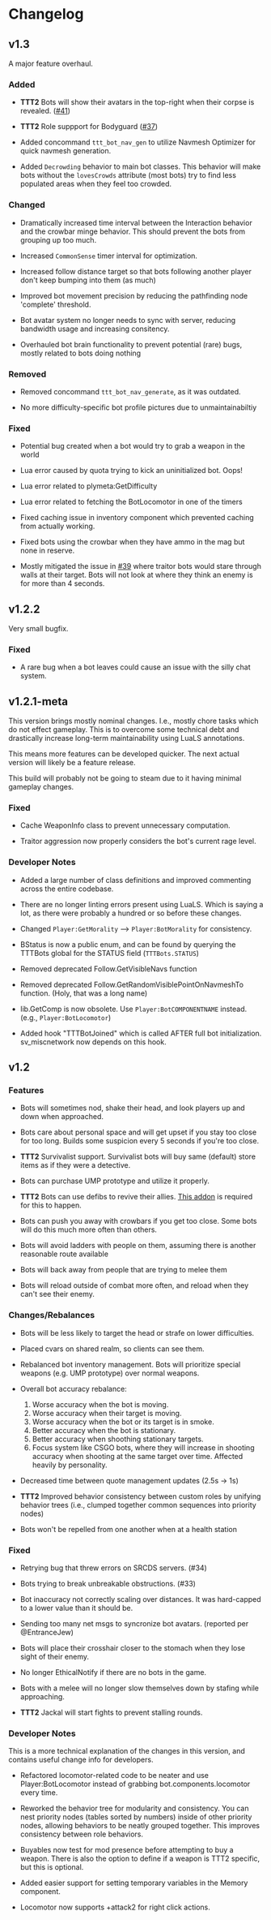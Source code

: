 # Changelog

## v1.3

A major feature overhaul.

### Added

- **TTT2** Bots will show their avatars in the top-right when their corpse is revealed. ([#41](https://github.com/thebigsleepjoe/TTT-Bots-2/issues/41))

- **TTT2** Role suppport for Bodyguard ([#37](https://github.com/thebigsleepjoe/TTT-Bots-2/issues/37))

- Added concommand `ttt_bot_nav_gen` to utilize Navmesh Optimizer for quick navmesh generation.

- Added `Decrowding` behavior to main bot classes. This behavior will make bots without the `lovesCrowds` attribute (most bots) try to find less populated areas when they feel too crowded.

### Changed

- Dramatically increased time interval between the Interaction behavior and the crowbar minge behavior. This should prevent the bots from grouping up too much.

- Increased `CommonSense` timer interval for optimization.

- Increased follow distance target so that bots following another player don't keep bumping into them (as much)

- Improved bot movement precision by reducing the pathfinding node 'complete' threshold.

- Bot avatar system no longer needs to sync with server, reducing bandwidth usage and increasing consitency.

- Overhauled bot brain functionality to prevent potential (rare) bugs, mostly related to bots doing nothing

### Removed

- Removed concommand `ttt_bot_nav_generate`, as it was outdated.

- No more difficulty-specific bot profile pictures due to unmaintainabiltiy

### Fixed

- Potential bug created when a bot would try to grab a weapon in the world

- Lua error caused by quota trying to kick an uninitialized bot. Oops!

- Lua error related to plymeta:GetDifficulty

- Lua error related to fetching the BotLocomotor in one of the timers

- Fixed caching issue in inventory component which prevented caching from actually working.

- Fixed bots using the crowbar when they have ammo in the mag but none in reserve.

- Mostly mitigated the issue in [#39](https://github.com/thebigsleepjoe/TTT-Bots-2/issues/39) where traitor bots would stare through walls at their target. Bots will not look at where they think an enemy is for more than 4 seconds.

## v1.2.2

Very small bugfix.

### Fixed

- A rare bug when a bot leaves could cause an issue with the silly chat system.

## v1.2.1-meta

This version brings mostly nominal changes. I.e., mostly chore tasks which do not effect gameplay. This is to overcome some technical debt and drastically increase long-term maintainability using LuaLS annotations.

This means more features can be developed quicker. The next actual version will likely be a feature release.

This build will probably not be going to steam due to it having minimal gameplay changes.

### Fixed

- Cache WeaponInfo class to prevent unnecessary computation.

- Traitor aggression now properly considers the bot's current rage level.

### Developer Notes

- Added a large number of class definitions and improved commenting across the entire codebase.

- There are no longer linting errors present using LuaLS. Which is saying a lot, as there were probably a hundred or so before these changes.

- Changed `Player:GetMorality` --> `Player:BotMorality` for consistency.

- BStatus is now a public enum, and can be found by querying the TTTBots global for the STATUS field (`TTTBots.STATUS`)

- Removed deprecated Follow.GetVisibleNavs function

- Removed deprecated Follow.GetRandomVisiblePointOnNavmeshTo function. (Holy, that was a long name)

- lib.GetComp is now obsolete. Use `Player:BotCOMPONENTNAME` instead. (e.g., `Player:BotLocomotor`)

- Added hook "TTTBotJoined" which is called AFTER full bot initialization. sv_miscnetwork now depends on this hook.

## v1.2

### Features

- Bots will sometimes nod, shake their head, and look players up and down when approached.

- Bots care about personal space and will get upset if you stay too close for too long. Builds some suspicion every 5 seconds if you're too close.

- **TTT2** Survivalist support. Survivalist bots will buy same (default) store items as if they were a detective.

- Bots can purchase UMP prototype and utilize it properly.

- **TTT2** Bots can use defibs to revive their allies. [This addon](https://steamcommunity.com/sharedfiles/filedetails/?id=2115944312) is required for this to happen.

- Bots can push you away with crowbars if you get too close. Some bots will do this much more often than others.

- Bots will avoid ladders with people on them, assuming there is another reasonable route available

- Bots will back away from people that are trying to melee them

- Bots will reload outside of combat more often, and reload when they can't see their enemy.

### Changes/Rebalances

- Bots will be less likely to target the head or strafe on lower difficulties.

- Placed cvars on shared realm, so clients can see them.

- Rebalanced bot inventory management. Bots will prioritize special weapons (e.g. UMP prototype) over normal weapons.

- Overall bot accuracy rebalance:

  1. Worse accuracy when the bot is moving.
  2. Worse accuracy when their target is moving.
  3. Worse accuracy when the bot or its target is in smoke.
  4. Better accuracy when the bot is stationary.
  5. Better accuracy when shoothing stationary targets.
  6. Focus system like CSGO bots, where they will increase in shooting accuracy when shooting at the same target over time. Affected heavily by personality.

- Decreased time between quote management updates (2.5s -> 1s)

- **TTT2** Improved behavior consistency between custom roles by unifying behavior trees (i.e., clumped together common sequences into priority nodes)

- Bots won't be repelled from one another when at a health station

### Fixed

- Retrying bug that threw errors on SRCDS servers. (#34)

- Bots trying to break unbreakable obstructions. (#33)

- Bot inaccuracy not correctly scaling over distances. It was hard-capped to a lower value than it should be.

- Sending too many net msgs to syncronize bot avatars. (reported per @EntranceJew)

- Bots will place their crosshair closer to the stomach when they lose sight of their enemy.

- No longer EthicalNotify if there are no bots in the game.

- Bots with a melee will no longer slow themselves down by stafing while approaching.

- **TTT2** Jackal will start fights to prevent stalling rounds.

### Developer Notes

This is a more technical explanation of the changes in this version, and contains useful change info for developers.

- Refactored locomotor-related code to be neater and use Player:BotLocomotor instead of grabbing bot.components.locomotor every time.

- Reworked the behavior tree for modularity and consistency. You can nest priority nodes (tables sorted by numbers) inside of other priority nodes, allowing behaviors to be neatly grouped together. This improves consistency between role behaviors.

- Buyables now test for mod presence before attempting to buy a weapon. There is also the option to define if a weapon is TTT2 specific, but this is optional.

- Added easier support for setting temporary variables in the Memory component.

- Locomotor now supports +attack2 for right click actions.
